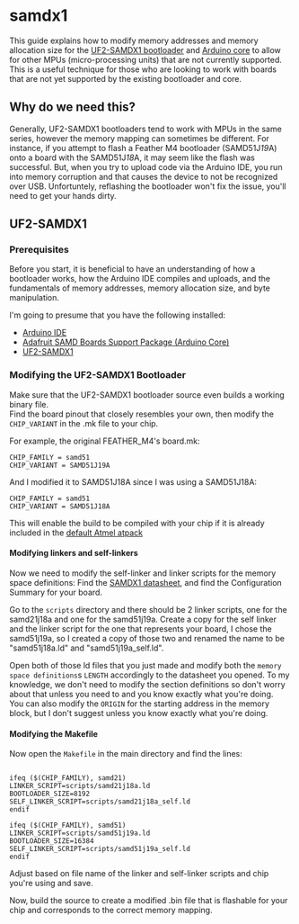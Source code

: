 # samdx1

This guide explains how to modify memory addresses and memory allocation size for the [UF2-SAMDX1 bootloader](https://github.com/adafruit/uf2-samdx1) and [Arduino core](https://github.com/adafruit/ArduinoCore-samd) to allow for other MPUs (micro-processing units) that are not currently supported. This is a useful technique for those who are looking to work with boards that are not yet supported by the existing bootloader and core.

## Why do we need this?

Generally, UF2-SAMDX1 bootloaders tend to work with MPUs in the same series, however the memory mapping can sometimes be different. For instance, if you attempt to flash a Feather M4 bootloader (SAMD51J*19*A) onto a board with the SAMD51J*18*A, it may seem like the flash was successful. But, when you try to upload code via the Arduino IDE, you run into memory corruption and that causes the device to not be recognized over USB. Unfortuntely, reflashing the bootloader won't fix the issue, you'll need to get your hands dirty.

## UF2-SAMDX1
### Prerequisites

Before you start, it is beneficial to have an understanding of how a bootloader works, how the Arduino IDE compiles and uploads, and the fundamentals of memory addresses, memory allocation size, and byte manipulation.

I'm going to presume that you have the following installed:
* [Arduino IDE](https://www.arduino.cc/en/software)
* [Adafruit SAMD Boards Support Package (Arduino Core)](https://learn.adafruit.com/adafruit-arduino-ide-setup/arduino-1-dot-6-x-ide)
* [UF2-SAMDX1](https://github.com/adafruit/uf2-samdx1)

### Modifying the UF2-SAMDX1 Bootloader
Make sure that the UF2-SAMDX1 bootloader source even builds a working binary file. <br />
Find the board pinout that closely resembles your own, then modify the `CHIP_VARIANT` in the .mk file to your chip.

For example, the original FEATHER_M4's board.mk:
```
CHIP_FAMILY = samd51
CHIP_VARIANT = SAMD51J19A
```

And I modified it to SAMD51J18A since I was using a SAMD51J18A:
```
CHIP_FAMILY = samd51
CHIP_VARIANT = SAMD51J18A
```

This will enable the build to be compiled with your chip if it is already included in the [default Atmel atpack](https://github.com/adafruit/uf2-samdx1/tree/master/lib) <br />

#### Modifying linkers and self-linkers
Now we need to modify the self-linker and linker scripts for the memory space definitions:
Find the [SAMDX1 datasheet](https://ww1.microchip.com/downloads/aemDocuments/documents/MCU32/ProductDocuments/DataSheets/SAM-D5x-E5x-Family-Data-Sheet-DS60001507.pdf), and find the Configuration Summary for your board.

Go to the `scripts` directory and there should be 2 linker scripts, one for the samd21j18a and one for the samd51j19a. Create a copy for the self linker and the linker script for the one that represents your board, I chose the samd51j19a, so I created a copy of those two and renamed the name to be "samd51j18a.ld" and "samd51j19a_self.ld".

Open both of those ld files that you just made and modify both the `memory space definitions`s `LENGTH` accordingly to the datasheet you opened. To my knowledge, we don't need to modify the section definitions so don't worry about that unless you need to and you know exactly what you're doing. <br />
You can also modify the `ORIGIN` for the starting address in the memory block, but I don't suggest unless you know exactly what you're doing.

#### Modifying the Makefile
Now open the `Makefile` in the main directory and find the lines:
```

ifeq ($(CHIP_FAMILY), samd21)
LINKER_SCRIPT=scripts/samd21j18a.ld
BOOTLOADER_SIZE=8192
SELF_LINKER_SCRIPT=scripts/samd21j18a_self.ld
endif

ifeq ($(CHIP_FAMILY), samd51)
LINKER_SCRIPT=scripts/samd51j19a.ld
BOOTLOADER_SIZE=16384
SELF_LINKER_SCRIPT=scripts/samd51j19a_self.ld
endif
```
Adjust based on file name of the linker and self-linker scripts and chip you're using and save.

Now, build the source to create a modified .bin file that is flashable for your chip and corresponds to the correct memory mapping.
